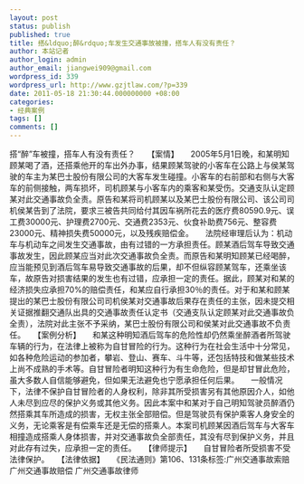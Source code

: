 ```yaml
---
layout: post
status: publish
published: true
title: 搭&ldquo;醉&rdquo;车发生交通事故被撞，搭车人有没有责任？
author: 本站记者
author_login: admin
author_email: jiangwei909@gmail.com
wordpress_id: 339
wordpress_url: http://www.gzjtlaw.com/?p=339
date: 2011-05-18 21:30:44.000000000 +08:00
categories:
- 经典案例
tags: []
comments: []
---
```

搭&ldquo;醉&rdquo;车被撞，搭车人有没有责任？　　【案情】　　2005年5月1日晚，和某明知顾某喝了酒，还搭乘他开的车出外办事，结果顾某驾驶的小客车在公路上与侯某驾驶的车主为某巴士股份有限公司的大客车发生碰撞。小客车的右前部和右侧与大客车的前侧接触，两车损坏，司机顾某与小客车内的乘客和某受伤。交通支队认定顾某对此交通事故负全责。原告和某将司机顾某以及某巴士股份有限公司、该公司司机侯某告到了法院，要求三被告共同给付其因车祸所花去的医疗费80590.9元、误工费30000元、护理费2700元、交通费2353元、伙食补助费756元、整容费23000元、精神损失费50000元，以及残疾赔偿金。　　法院经审理后认为：机动车与机动车之间发生交通事故，由有过错的一方承担责任。顾某酒后驾车导致交通事故发生，因此顾某应当对此次交通事故负全责。而原告和某明知顾某已经喝醉，应当能预见到酒后驾车易导致交通事故的后果，却不但纵容顾某驾车，还乘坐该车，故原告对损害结果的发生也有过错，应承担一定的责任。据此，顾某对和某的经济损失应承担70%的赔偿责任，和某应自行承担30％的责任。对于和某和顾某提出的某巴士股份有限公司司机侯某对交通事故后果存在责任的主张，因未提交相关证据推翻交通队出具的交通事故责任认定书（交通支队认定顾某对此交通事故负全责），法院对此主张不予采纳，某巴士股份有限公司和侯某对此交通事故不负责任。　　【案例分析】　　和某这种明知酒后驾车的危险性却仍然乘坐醉酒者所驾驶车辆的行为，在法律上被称为自甘冒险的行为。这种行为在社会生活中十分常见，如各种危险运动的参加者，攀岩、登山、赛车、斗牛等，还包括特技和做某些技术上尚不成熟的手术等。自甘冒险者明知这种行为有生命危险，但是却甘冒此危险，虽大多数人自信能够避免，但如果无法避免也宁愿承担任何后果。　　一般情况下，法律不保护自甘冒险者的人身权利，除非其所受损害另有其他原因介人，如他人未尽到应尽的保护义务或其他义务。因此本案中和某对于自己明知驾驶员醉酒仍然搭乘其车所造成的损害，无权主张全部赔偿。但是驾驶员有保护乘客人身安全的义务，无论乘客是有偿乘车还是无偿的搭乘人。本案司机顾某因酒后驾车与大客车相撞造成搭乘人身体损害，并对交通事故负全部责任，其没有尽到保护义务，并且对此存有过失，应承担一定的责任。　　【律师提示】　　自甘冒险者所受损害不受法律保护。　　【法律依据】　　《民法通则》第106、131条标签:广州交通事故索赔 广州交通事故赔偿 广州交通事故律师
